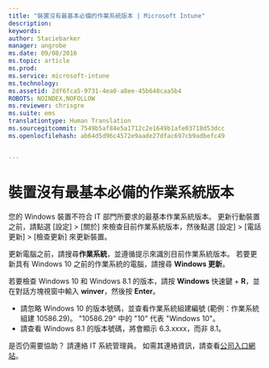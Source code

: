 ```yaml
---
title: "裝置沒有最基本必備的作業系統版本 | Microsoft Intune"
description: 
keywords: 
author: Staciebarker
manager: angrobe
ms.date: 09/08/2016
ms.topic: article
ms.prod: 
ms.service: microsoft-intune
ms.technology: 
ms.assetid: 2df6fca5-9731-4ea0-a8ee-45b648caa5b4
ROBOTS: NOINDEX,NOFOLLOW
ms.reviewer: chrisgre
ms.suite: ems
translationtype: Human Translation
ms.sourcegitcommit: 7549b5af84e5a1712c2e1649b1afe03718d53dcc
ms.openlocfilehash: ab64d5d96c4572e9aade27dfac697cb9adbefc49


---
```



# 裝置沒有最基本必備的作業系統版本

您的 Windows 裝置不符合 IT 部門所要求的最基本作業系統版本。 更新行動裝置之前，請點選 [設定] &gt; [關於] 來檢查目前作業系統版本，然後點選 [設定] &gt; [電話更新] &gt; [檢查更新] 來更新裝置。

更新電腦之前，請搜尋**作業系統**，並遵循提示來識別目前作業系統版本。 若要更新具有 Windows 10 之前的作業系統的電腦，請搜尋 **Windows 更新**。

若要檢查 Windows 10 和 Windows 8.1 的版本，請按 **Windows** 快速鍵 + **R**，並在對話方塊視窗中輸入 **winver**，然後按 **Enter**。

- 請忽略 Windows 10 的版本號碼，並查看作業系統組建編號 (範例：作業系統組建 10586.29)。 "10586.29" 中的 "10" 代表 "Windows 10"。
- 請查看 Windows 8.1 的版本號碼，將會顯示 6.3.xxxx，而非 8.1。

是否仍需要協助？ 請連絡 IT 系統管理員。 如需其連絡資訊，請查看[公司入口網站](http://portal.manage.microsoft.com)。





<!--HONumber=Sep16_HO2-->


